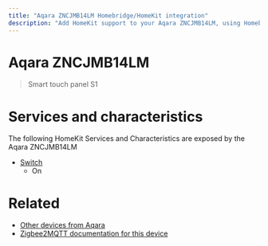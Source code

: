```yaml
---
title: "Aqara ZNCJMB14LM Homebridge/HomeKit integration"
description: "Add HomeKit support to your Aqara ZNCJMB14LM, using Homebridge, Zigbee2MQTT and homebridge-z2m."
---
```

<!---
This file has been GENERATED using src/docgen/docgen.ts
DO NOT EDIT THIS FILE MANUALLY!
-->
# Aqara ZNCJMB14LM
> Smart touch panel S1


# Services and characteristics
The following HomeKit Services and Characteristics are exposed by
the Aqara ZNCJMB14LM

* [Switch](../../switch.md)
  * On


# Related
* [Other devices from Aqara](../index.md#aqara)
* [Zigbee2MQTT documentation for this device](https://www.zigbee2mqtt.io/devices/ZNCJMB14LM.html)